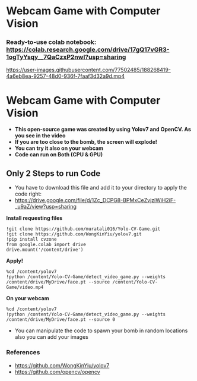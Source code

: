 # Webcam Game with Computer Vision
### Ready-to-use colab notebook: https://colab.research.google.com/drive/17gQ17vGR3-1ogTyYsqy__7QaCzxP2nwI?usp=sharing


https://user-images.githubusercontent.com/77502485/188268419-4a6eb8ea-9257-48d0-936f-7faaf3d32a9d.mp4

# Webcam Game with Computer Vision
* **This open-source game was created by using Yolov7 and OpenCV. As you see in the video**
* **If you are too close to the bomb, the screen will explode!**
* **You can try it also on your webcam**
* **Code can run on Both (CPU & GPU)**

 
## Only 2 Steps to run Code
* You have to download this file and add it to your directory to apply the code right:
* https://drive.google.com/file/d/1Zc_DCPG8-BPMxCeZvjziWiH2iF-_u9aZ/view?usp=sharing


**Install requesting files**
```
!git clone https://github.com/muratali016/Yolo-CV-Game.git
!git clone https://github.com/WongKinYiu/yolov7.git
!pip install cvzone
from google.colab import drive
drive.mount('/content/drive')
```
**Apply!**
```
%cd /content/yolov7
!python /content/Yolo-CV-Game/detect_video_game.py --weights /content/drive/MyDrive/face.pt --source /content/Yolo-CV-Game/video.mp4
```
**On your webcam**
```
%cd /content/yolov7
!python /content/Yolo-CV-Game/detect_video_game.py --weights /content/drive/MyDrive/face.pt --source 0
```
* You can manipulate the code to spawn your bomb in random locations also you can add your images
### References
* https://github.com/WongKinYiu/yolov7
* https://github.com/opencv/opencv
